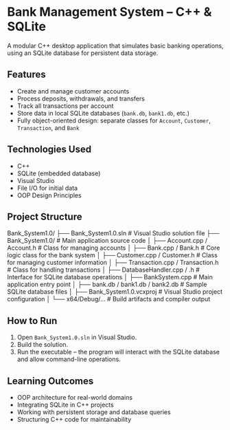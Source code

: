 # Bank Management System – C++ & SQLite

A modular C++ desktop application that simulates basic banking operations, using an SQLite database for persistent data storage.

## Features

- Create and manage customer accounts
- Process deposits, withdrawals, and transfers
- Track all transactions per account
- Store data in local SQLite databases (`bank.db`, `bank1.db`, etc.)
- Fully object-oriented design: separate classes for `Account`, `Customer`, `Transaction`, and `Bank`

## Technologies Used

- C++
- SQLite (embedded database)
- Visual Studio
- File I/O for initial data
- OOP Design Principles

## Project Structure
Bank_System1.0/
├── Bank_System1.0.sln                # Visual Studio solution file
├── Bank_System1.0/                   # Main application source code
│   ├── Account.cpp / Account.h       # Class for managing accounts
│   ├── Bank.cpp / Bank.h             # Core logic class for the bank system
│   ├── Customer.cpp / Customer.h     # Class for managing customer information
│   ├── Transaction.cpp / Transaction.h # Class for handling transactions
│   ├── DatabaseHandler.cpp / .h      # Interface for SQLite database operations
│   ├── BankSystem.cpp                # Main application entry point
│   ├── bank.db / bank1.db / bank2.db # Sample SQLite database files
│   ├── Bank_System1.0.vcxproj        # Visual Studio project configuration
│   └── x64/Debug/...                 # Build artifacts and compiler output

## How to Run

1. Open `Bank_System1.0.sln` in Visual Studio.
2. Build the solution.
3. Run the executable – the program will interact with the SQLite database and allow command-line operations.

## Learning Outcomes

- OOP architecture for real-world domains
- Integrating SQLite in C++ projects
- Working with persistent storage and database queries
- Structuring C++ code for maintainability

